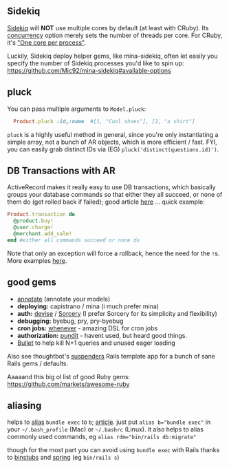 ## Sidekiq

[Sidekiq](https://github.com/mperham/sidekiq) will **NOT** use multiple cores by default (at least with CRuby).  Its [concurrency](https://github.com/mperham/sidekiq/wiki/Advanced-Options#concurrency) option merely sets the number of threads per core.  For CRuby, it's ["One core per process"](https://github.com/mperham/sidekiq/issues/1244#issuecomment-26136518).

Luckily, Sidekiq deploy helper gems, like mina-sidekiq, often let easily you specify the number of Sidekiq processes you'd like to spin up: https://github.com/Mic92/mina-sidekiq#available-options

## pluck

You can pass multiple arguments to `Model.pluck`:

``` ruby 
  Product.pluck :id,:name  #[1, "Cool shoes"], [2, "a shirt"]
```

`pluck` is a highly useful method in general, since you're only instantiating a simple array, not a bunch of AR objects, which is more efficient / fast.  FYI, you can easily grab distinct IDs via (EG) `pluck('distinct(questions.id)')`.

## DB Transactions with AR

ActiveRecord makes it really easy to use DB transactions, which basically groups your database commands so that either they all succeed, or none of them do (get rolled back if failed); good article [here](http://vaidehijoshi.github.io/blog/2015/08/18/safer-sql-using-activerecord-transactions/) ... quick example:

``` ruby
Product.transaction do
  @product.buy!
  @user.charge!
  @merchant.add_sale!
end #either all commands succeed or none do
```

Note that only an exception will force a rollback, hence the need for the `!`s.  More examples [here](http://api.rubyonrails.org/classes/ActiveRecord/Transactions/ClassMethods.html).

## good gems

* [annotate](https://github.com/ctran/annotate_models) (annotate your models)
* **deploying:** capistrano / mina (i much prefer mina)
* **auth:** [devise](https://github.com/plataformatec/devise) / [Sorcery](https://github.com/Sorcery/sorcery) (I prefer Sorcery for its simplicity and flexibility)
* **debugging:** byebug, pry, pry-byebug
* **cron jobs:** [whenever](https://github.com/javan/whenever) - amazing DSL for cron jobs
* **authorization:** [pundit](https://github.com/elabs/pundit) - havent used, but heard good things.
* [Bullet](https://github.com/flyerhzm/bullet) to help kill N+1 queries and unused eager loading

Also see thoughtbot's [suspenders](https://github.com/thoughtbot/suspenders) Rails template app for a bunch of sane Rails gems / defaults.

Aaaaand this big ol list of good Ruby gems: https://github.com/markets/awesome-ruby

## aliasing

helps to [alias](https://en.wikipedia.org/wiki/Alias_(command)) `bundle exec` to `b`; [article](https://coderwall.com/p/my5veg/shell-alias-to-stop-writing-bundle-exec).  just put `alias b="bundle exec"` in your `~/.bash_profile` (Mac) or `~/.bashrc` (Linux).  it also helps to alias commonly used commands, eg `alias rdm="bin/rails db:migrate"`

though for the most part you can avoid using `bundle exec` with Rails thanks to [binstubs](https://github.com/rbenv/rbenv/wiki/Understanding-binstubs) and [spring](https://github.com/rails/spring) (eg `bin/rails s`)
